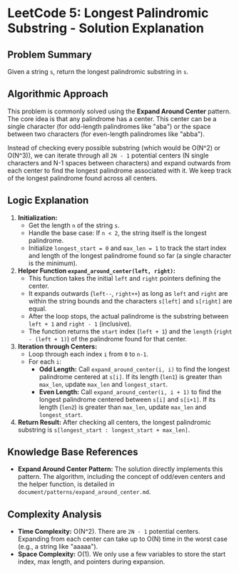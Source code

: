 # LeetCode 5: Longest Palindromic Substring - Solution Explanation

## Problem Summary

Given a string `s`, return the longest palindromic substring in `s`.

## Algorithmic Approach

This problem is commonly solved using the **Expand Around Center** pattern. The core idea is that any palindrome has a center. This center can be a single character (for odd-length palindromes like "aba") or the space between two characters (for even-length palindromes like "abba").

Instead of checking every possible substring (which would be O(N^2) or O(N^3)), we can iterate through all `2N - 1` potential centers (N single characters and N-1 spaces between characters) and expand outwards from each center to find the longest palindrome associated with it. We keep track of the longest palindrome found across all centers.

## Logic Explanation

1.  **Initialization:**
    *   Get the length `n` of the string `s`.
    *   Handle the base case: If `n < 2`, the string itself is the longest palindrome.
    *   Initialize `longest_start = 0` and `max_len = 1` to track the start index and length of the longest palindrome found so far (a single character is the minimum). 
2.  **Helper Function `expand_around_center(left, right)`:**
    *   This function takes the initial `left` and `right` pointers defining the center.
    *   It expands outwards (`left--`, `right++`) as long as `left` and `right` are within the string bounds and the characters `s[left]` and `s[right]` are equal.
    *   After the loop stops, the actual palindrome is the substring between `left + 1` and `right - 1` (inclusive).
    *   The function returns the `start` index (`left + 1`) and the `length` (`right - (left + 1)`) of the palindrome found for that center.
3.  **Iteration through Centers:**
    *   Loop through each index `i` from `0` to `n-1`.
    *   For each `i`:
        *   **Odd Length:** Call `expand_around_center(i, i)` to find the longest palindrome centered at `s[i]`. If its length (`len1`) is greater than `max_len`, update `max_len` and `longest_start`.
        *   **Even Length:** Call `expand_around_center(i, i + 1)` to find the longest palindrome centered between `s[i]` and `s[i+1]`. If its length (`len2`) is greater than `max_len`, update `max_len` and `longest_start`.
4.  **Return Result:** After checking all centers, the longest palindromic substring is `s[longest_start : longest_start + max_len]`.

## Knowledge Base References

*   **Expand Around Center Pattern:** The solution directly implements this pattern. The algorithm, including the concept of odd/even centers and the helper function, is detailed in `document/patterns/expand_around_center.md`.

## Complexity Analysis

*   **Time Complexity:** O(N^2). There are `2N - 1` potential centers. Expanding from each center can take up to O(N) time in the worst case (e.g., a string like "aaaaa").
*   **Space Complexity:** O(1). We only use a few variables to store the start index, max length, and pointers during expansion. 